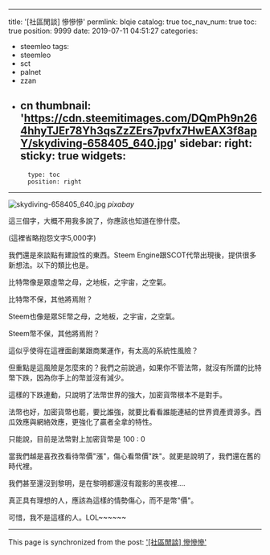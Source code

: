 
---
title: '[社區閒談] 慘慘慘'
permlink: blqie
catalog: true
toc_nav_num: true
toc: true
position: 9999
date: 2019-07-11 04:51:27
categories:
- steemleo
tags:
- steemleo
- sct
- palnet
- zzan
- cn
thumbnail: 'https://cdn.steemitimages.com/DQmPh9n264hhyTJEr78Yh3qsZzZErs7pvfx7HwEAX3f8apY/skydiving-658405_640.jpg'
sidebar:
    right:
        sticky: true
widgets:
    -
        type: toc
        position: right
---


![skydiving-658405_640.jpg](https://cdn.steemitimages.com/DQmPh9n264hhyTJEr78Yh3qsZzZErs7pvfx7HwEAX3f8apY/skydiving-658405_640.jpg)
*pixabay*

這三個字，大概不用我多說了，你應該也知道在慘什麼。

(這裡省略抱怨文字5,000字)

我們還是來談點有建設性的東西。Steem Engine跟SCOT代幣出現後，提供很多新想法。以下的類比也是。

比特幣像是眾虛幣之母，之地板，之宇宙，之空氣。

比特幣不保，其他將焉附？

Steem也像是眾SE幣之母，之地板，之宇宙，之空氣。

Steem幣不保，其他將焉附？

這似乎使得在這裡面創業跟商業運作，有太高的系統性風險？

但重點是這風險是怎麼來的？我們之前說過，如果你不管法幣，就沒有所謂的比特幣下跌，因為你手上的幣並沒有減少。

這樣的下跌連動，只說明了法幣世界的強大，加密貨幣根本不是對手。

法幣也好，加密貨幣也罷，要比誰強，就要比看看誰能連結的世界資產資源多。西瓜效應與網絡效應，更強化了贏者全拿的特性。

只能說，目前是法幣對上加密貨幣是 100 : 0

當我們越是喜孜孜看待幣價"漲"，傷心看幣價"跌"。就更是說明了，我們還在舊的時代裡。

我們甚至還沒到黎明，是在黎明都還沒有蹤影的黑夜裡.... 

真正具有理想的人，應該為這樣的情勢傷心，而不是幣"價"。

可惜，我不是這樣的人。LOL~~~~~~

- - -

This page is synchronized from the post: ['[社區閒談] 慘慘慘'](https://steemit.com/@deanliu/blqie)
